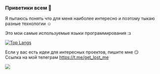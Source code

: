 ### Приветики всем 👋  
Я пытаюсь понять что для меня наиболее интересно и поэтому тыкаю разные технологии ☺️

Это мои самые используемые языки программирования :з

[![Top Langs](https://github-readme-stats.vercel.app/api/top-langs/?username=DoctorSB)](https://github.com/DoctorSB/github-readme-stats)


Если у вас есть идеи для интересных проектов, пишите мне 😏  
Ссылка на мой телеграм https://t.me/get_lost_me 

![](./profile-3d-contrib/profile-green-animate.svg)
